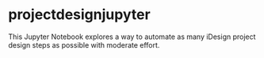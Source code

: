 # projectdesignjupyter

This Jupyter Notebook explores a way to automate as many iDesign project design steps as possible with moderate effort.
